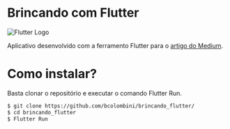 # Brincando com Flutter

![Flutter Logo](https://cdn-images-1.medium.com/max/1600/1*gqBLqChWtWLq33DvWm6Nog.png)

Aplicativo desenvolvido com a ferramento Flutter para o [artigo do Medium](http://medium.com.br).

# Como instalar?
Basta clonar o repositório e executar o comando Flutter Run.
```bash
$ git clone https://github.com/bcolombini/brincando_flutter/
$ cd brincando_flutter
$ Flutter Run
```
